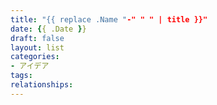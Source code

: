 ```yaml
---
title: "{{ replace .Name "-" " " | title }}"
date: {{ .Date }}
draft: false
layout: list
categories:
- アイデア
tags:
relationships:
---
```

